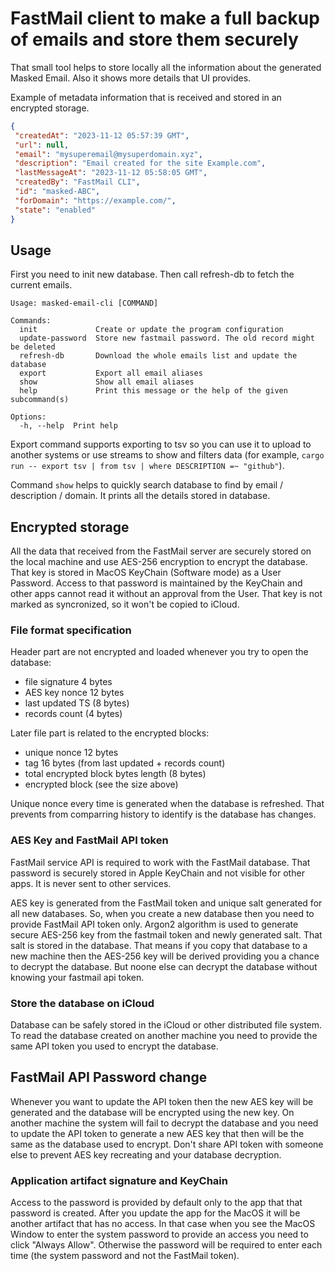 # FastMail client to make a full backup of emails and store them securely

That small tool helps to store locally all the information about the generated Masked Email. Also it shows more details that UI provides.

Example of metadata information that is received and stored in an encrypted storage.

```json
{
 "createdAt": "2023-11-12 05:57:39 GMT",
 "url": null,
 "email": "mysuperemail@mysuperdomain.xyz",
 "description": "Email created for the site Example.com",
 "lastMessageAt": "2023-11-12 05:58:05 GMT",
 "createdBy": "FastMail CLI",
 "id": "masked-ABC",
 "forDomain": "https://example.com/",
 "state": "enabled"
}
```

## Usage

First you need to init new database. Then call refresh-db to fetch the current emails.

```text
Usage: masked-email-cli [COMMAND]

Commands:
  init             Create or update the program configuration
  update-password  Store new fastmail password. The old record might be deleted
  refresh-db       Download the whole emails list and update the database
  export           Export all email aliases
  show             Show all email aliases
  help             Print this message or the help of the given subcommand(s)

Options:
  -h, --help  Print help
```

Export command supports exporting to tsv so you can use it to upload to another systems or use streams to show and filters data
(for example, `cargo run -- export tsv | from tsv | where DESCRIPTION =~ "github"`).

Command `show` helps to quickly search database to find by email / description / domain. It prints all the details stored in database.

## Encrypted storage

All the data that received from the FastMail server are securely stored on the local machine and use AES-256 encryption to encrypt the database. That key
is stored in MacOS KeyChain (Software mode) as a User Password. Access to that password is maintained by the KeyChain and other apps cannot read it without an
approval from the User. That key is not marked as syncronized, so it won't be copied to iCloud.

### File format specification

Header part are not encrypted and loaded whenever you try to open the database:

- file signature 4 bytes
- AES key nonce 12 bytes
- last updated TS (8 bytes)
- records count (4 bytes)

Later file part is related to the encrypted blocks:

- unique nonce 12 bytes
- tag 16 bytes (from last updated + records count)
- total encrypted block bytes length (8 bytes)
- encrypted block (see the size above)

Unique nonce every time is generated when the database is refreshed. That prevents from comparring history to identify is the database has changes.

### AES Key and FastMail API token

FastMail service API is required to work with the FastMail database. That password is securely stored in Apple KeyChain and not visible for other apps. It is
never sent to other services.

AES key is generated from the FastMail token and unique salt generated for all new databases. So, when you create a new database then you need to  
provide FastMail API token only. Argon2 algorithm is used to generate secure AES-256 key from the fastmail token and newly generated salt. That salt is stored
in the database. That means if you copy that database to a new machine then the AES-256 key will be derived providing you a chance to decrypt the database. But
noone else can decrypt the database without knowing your fastmail api token.

### Store the database on iCloud

Database can be safely stored in the iCloud or other distributed file system. To read the database created on another machine you need to provide the same API token
you used to encrypt the database.

## FastMail API Password change

Whenever you want to update the API token then the new AES key will be generated and the database will be encrypted using the new key. On another
machine the system will fail to decrypt the database and you need to update the API token to generate a new AES key that then will be
the same as the database used to encrypt. Don't share API token with someone else to prevent AES key recreating and your database decryption.

### Application artifact signature and KeyChain

Access to the password is provided by default only to the app that that password is created. After you update the app for the MacOS it will be another artifact
that has no access. In that case when you see the MacOS Window to enter the system password to provide an access you need to click "Always Allow". Otherwise the
password will be required to enter each time (the system password and not the FastMail token).
